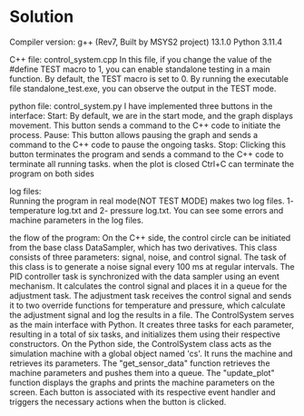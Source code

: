 # Solution

Compiler version:
                g++ (Rev7, Built by MSYS2 project) 13.1.0
                Python 3.11.4

C++ file:
                control_system.cpp
                In this file, if you change the value of the #define TEST macro to 1, you can enable standalone testing in a main function. By default, the TEST macro is set to 0. By running the executable file standalone_test.exe, you can observe the output in the TEST mode.

python file:
                control_system.py
                I have implemented three buttons in the interface: Start: By default, we are in the start mode, and the graph displays movement. This button sends a command to the C++ code to initiate the process. Pause: This button allows pausing the graph and sends a command to the C++ code to pause the ongoing tasks. Stop: Clicking this button terminates the program and sends a command to the C++ code to terminate all running tasks. when the plot is closed Ctrl+C can terminate the program on both sides

log files:                
                Running the program in real mode(NOT TEST MODE) makes two log files. 1- temperature log.txt and 2- pressure log.txt. You can see some errors and machine parameters in the log files.

the flow of the program:
                On the C++ side, the control circle can be initiated from the base class DataSampler, which has two derivatives. This class consists of three parameters: signal, noise, and control signal. The task of this class is to generate a noise signal every 100 ms at regular intervals. The PID controller task is synchronized with the data sampler using an event mechanism. It calculates the control signal and places it in a queue for the adjustment task. The adjustment task receives the control signal and sends it to two override functions for temperature and pressure, which calculate the adjustment signal and log the results in a file. The ControlSystem serves as the main interface with Python. It creates three tasks for each parameter, resulting in a total of six tasks, and initializes them using their respective constructors. On the Python side, the ControlSystem class acts as the simulation machine with a global object named 'cs'. It runs the machine and retrieves its parameters. The "get_sensor_data" function retrieves the machine parameters and pushes them into a queue. The "update_plot" function displays the graphs and prints the machine parameters on the screen. Each button is associated with its respective event handler and triggers the necessary actions when the button is clicked.



